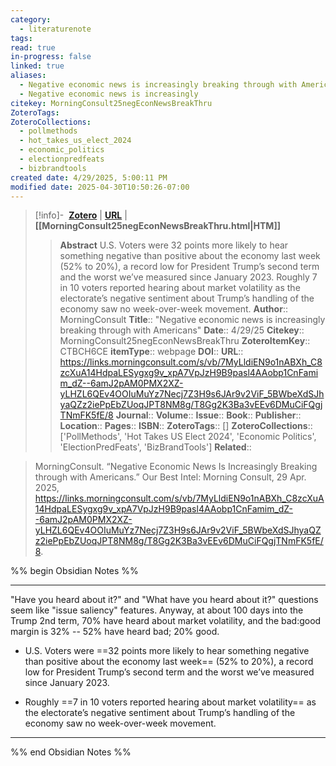 ```yaml
---
category:
  - literaturenote
tags: 
read: true
in-progress: false
linked: true
aliases:
  - Negative economic news is increasingly breaking through with Americans
  - Negative economic news is increasingly
citekey: MorningConsult25negEconNewsBreakThru
ZoteroTags: 
ZoteroCollections:
  - pollmethods
  - hot_takes_us_elect_2024
  - economic_politics
  - electionpredfeats
  - bizbrandtools
created date: 4/29/2025, 5:00:11 PM
modified date: 2025-04-30T10:50:26-07:00
---
```


> [!info]- &nbsp;[**Zotero**](zotero://select/library/items/CTBCH6CE)  | [**URL**](https://links.morningconsult.com/s/vb/7MyLldiEN9o1nABXh_C8zcXuA14HdpaLESygxg9v_xpA7VpJzH9B9pasl4AAobp1CnFamim_dZ--6amJ2pAM0PMX2XZ-yLHZL6QEv4OOIuMuYz7Necj7Z3H9s6JAr9v2ViF_5BWbeXdSJhyaQZz2iePpEbZUoqJPT8NM8g/T8Gg2K3Ba3vEEv6DMuCiFQgjTNmFK5fE/8) | **[[MorningConsult25negEconNewsBreakThru.html|HTM]]**
>> **Abstract**
> U.S. Voters were 32 points more likely to hear something negative than positive about the economy last week (52% to 20%), a record low for President Trump’s second term and the worst we’ve measured since January 2023.   Roughly 7 in 10 voters reported hearing about market volatility as the electorate’s negative sentiment about Trump’s handling of the economy saw no week-over-week movement.
> > **Author**:: MorningConsult
> **Title**:: "Negative economic news is increasingly breaking through with Americans"
> **Date**:: 4/29/25
> **Citekey**:: MorningConsult25negEconNewsBreakThru
> **ZoteroItemKey**:: CTBCH6CE
> **itemType**:: webpage
> **DOI**:: 
> **URL**:: https://links.morningconsult.com/s/vb/7MyLldiEN9o1nABXh_C8zcXuA14HdpaLESygxg9v_xpA7VpJzH9B9pasl4AAobp1CnFamim_dZ--6amJ2pAM0PMX2XZ-yLHZL6QEv4OOIuMuYz7Necj7Z3H9s6JAr9v2ViF_5BWbeXdSJhyaQZz2iePpEbZUoqJPT8NM8g/T8Gg2K3Ba3vEEv6DMuCiFQgjTNmFK5fE/8
> **Journal**:: 
> **Volume**:: 
> **Issue**:: 
> **Book**:: 
> **Publisher**:: 
> **Location**:: 
> **Pages**:: 
> **ISBN**:: 
> **ZoteroTags**:: []
> **ZoteroCollections**:: ['PollMethods', 'Hot Takes US Elect 2024', 'Economic Politics', 'ElectionPredFeats', 'BizBrandTools']
> **Related**::

>  MorningConsult. “Negative Economic News Is Increasingly Breaking through with Americans.” Our Best Intel: Morning Consult, 29 Apr. 2025, https://links.morningconsult.com/s/vb/7MyLldiEN9o1nABXh_C8zcXuA14HdpaLESygxg9v_xpA7VpJzH9B9pasl4AAobp1CnFamim_dZ--6amJ2pAM0PMX2XZ-yLHZL6QEv4OOIuMuYz7Necj7Z3H9s6JAr9v2ViF_5BWbeXdSJhyaQZz2iePpEbZUoqJPT8NM8g/T8Gg2K3Ba3vEEv6DMuCiFQgjTNmFK5fE/8.

%% begin Obsidian Notes %%
___
"Have you heard about it?" and "What have you heard about it?" questions seem like "issue saliency" features.  Anyway, at about 100 days into the Trump 2nd term, 70% have heard about market volatility, and the bad:good margin is 32% -- 52% have heard bad; 20% good.

- U.S. Voters were ==32 points more likely to hear something negative than positive about the economy last week== (52% to 20%), a record low for President Trump’s second term and the worst we’ve measured since January 2023. 

- Roughly ==7 in 10 voters reported hearing about market volatility== as the electorate’s negative sentiment about Trump’s handling of the economy saw no week-over-week movement.
___
%% end Obsidian Notes %%
